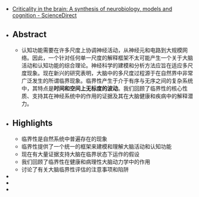 - [Criticality in the brain: A synthesis of neurobiology, models and cognition - ScienceDirect](https://www.sciencedirect.com/science/article/pii/S0301008216301630)
- ## Abstract
	- 认知功能需要在许多尺度上协调神经活动，从神经元和电路到大规模网络。因此，一个针对任何单一尺度的解释框架不太可能产生一个关于大脑活动和认知功能的综合理论。神经科学的建模和分析方法应旨在适应多尺度现象。现在新兴的研究表明，大脑中的多尺度过程源于在自然界中非常广泛发生的所谓临界现象。临界性产生于介于有序与无序之间的复杂系统中，其特点是**时间和空间上无标度的波动**。我们回顾了临界性的核心性质、支持其在神经系统中的作用的证据及其在大脑健康和疾病中的解释潜力。
- ## Highlights
	- 临界性是自然系统中普遍存在的现象
	- 临界性提供了一个统一的框架来建模和理解大脑活动和认知功能
	- 现在有大量证据支持大脑在临界状态下运作的假设
	- 我们回顾了临界性在健康和病理性大脑动力学中的作用
	- 讨论了有关大脑临界性评估的注意事项和陷阱
-
-
-